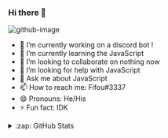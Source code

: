 ### Hi there 👋
![github-image](https://user-images.githubusercontent.com/92122670/141185002-162d6d53-5d88-474d-a915-7ecb61ef49f1.jpg)


- 🔭 I’m currently working on a discord bot !
- 🌱 I’m currently learning the JavaScript
- 👯 I’m looking to collaborate on nothing now
- 🤔 I’m looking for help with JavaScript
- 💬 Ask me about JavaScript
- 📫 How to reach me: Fifou#3337
- 😄 Pronouns: He/His
- ⚡ Fun fact: IDK

<details>
  <summary>:zap: GitHub Stats</summary>
  https://github-readme-stats.vercel.app/api?username=fifoujs&show_icons=true&hide_border=true

</details>
